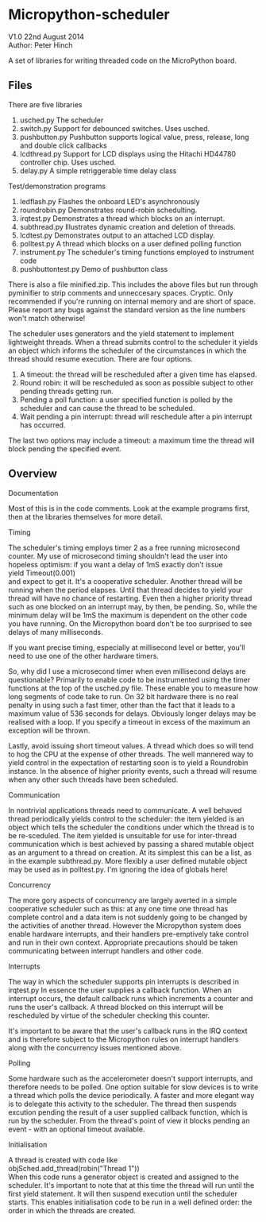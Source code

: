 Micropython-scheduler
=====================

V1.0 22nd August 2014  
Author: Peter Hinch

A set of libraries for writing threaded code on the MicroPython board.

Files
-----

There are five libraries
 1. usched.py The scheduler
 2. switch.py Support for debounced switches. Uses usched.
 3. pushbutton.py Pushbutton supports logical value, press, release, long and double click callbacks
 4. lcdthread.py Support for LCD displays using the Hitachi HD44780 controller chip. Uses usched.
 5. delay.py A simple retriggerable time delay class

Test/demonstration programs
 1. ledflash.py Flashes the onboard LED's asynchronously
 2. roundrobin.py Demonstrates round-robin schedulting.
 3. irqtest.py Demonstrates a thread which blocks on an interrupt.
 4. subthread.py Illustrates dynamic creation and deletion of threads.
 5. lcdtest.py Demonstrates output to an attached LCD display.
 6. polltest.py A thread which blocks on a user defined polling function
 7. instrument.py The scheduler's timing functions employed to instrument code
 8. pushbuttontest.py Demo of pushbutton class

There is also a file minified.zip. This includes the above files but run through pyminifier to strip comments and unneccesary spaces. Cryptic. Only recommended if you're running on internal memory and are short of space. Please report any bugs against the standard version as the line numbers won't match otherwise!

The scheduler uses generators and the yield statement to implement lightweight threads. When a thread submits control to the scheduler it yields an object which informs the scheduler of the circumstances in which the thread should resume execution. There are four options.
 1. A timeout: the thread will be rescheduled after a given time has elapsed.
 2. Round robin: it will be rescheduled as soon as possible subject to other pending threads getting run.
 3. Pending a poll function: a user specified function is polled by the scheduler and can cause the thread to be scheduled.
 4. Wait pending a pin interrupt: thread will reschedule after a pin interrupt has occurred.
 
The last two options may include a timeout: a maximum time the thread will block pending the specified event.

Overview
--------

Documentation

Most of this is in the code comments. Look at the example programs first, then at the libraries themselves for more detail.

Timing

The scheduler's timing employs timer 2 as a free running microsecond counter. My use of microsecond timing shouldn't lead the user into hopeless optimism: if you want a delay of 1mS exactly don't issue  
yield Timeout(0.001)  
and expect to get it. It's a cooperative scheduler. Another thread will be running when the period elapses. Until that thread decides to yield your thread will have no chance of restarting. Even then a higher priority thread such as one blocked on an interrupt may, by then, be pending. So, while the minimum delay will be 1mS the maximum is dependent on the other code you have running. On the Micropython board don't be too surprised to see delays of many milliseconds.

If you want precise timing, especially at millisecond level or better, you'll need to use one of the other hardware timers.

So, why did I use a microsecond timer when even millisecond delays are questionable? Primarily to enable code to be instrumented using the timer functions at the top of the usched.py file. These enable you to measure how long segments of code take to run. On 32 bit hardware there is no real penalty in using such a fast timer, other than the fact that it leads to a maximum value of 536 seconds for delays. Obviously longer delays may be realised with a loop. If you specify a timeout in excess of the maximum an exception will be thrown.

Lastly, avoid issuing short timeout values. A thread which does so will tend to hog the CPU at the expense of other threads. The well mannered way to yield control in the expectation of restarting soon is to yield a Roundrobin instance. In the absence of higher priority events, such a thread will resume when any other such threads have been scheduled.

Communication

In nontrivial applications threads need to communicate. A well behaved thread periodically yields control to the scheduler: the item yielded is an object which tells the scheduler the conditions under which the thread is to be re-sceduled. The item yielded is unsuitable for use for inter-thread communication which is best achieved by passing a shared mutable object as an argument to a thread on creation. At its simplest this can be a list, as in the example subthread.py. More flexibly a user defined mutable object may be used as in polltest.py. I'm ignoring the idea of globals here! 

Concurrency

The more gory aspects of concurrency are largely averted in a simple cooperative scheduler such as this: at any one time one thread has complete control and a data item is not suddenly going to be changed by the activities of another thread. However the Micropython system does enable hardware interrupts, and their handlers pre-emptively take control and run in their own context. Appropriate precautions should be taken communicating between interrupt handlers and other code.

Interrupts

The way in which the scheduler supports pin interrupts is described in irqtest.py In essence the user supplies a callback function. When an interrupt occurs, the default callback runs which increments a counter and runs the user's callback. A thread blocked on this interrupt will be rescheduled by virtue of the scheduler checking this counter.

It's important to be aware that the user's callback runs in the IRQ context and is therefore subject to the Micropython rules on interrupt handlers along with the concurrency issues mentioned above.

Polling

Some hardware such as the accelerometer doesn't support interrupts, and therefore needs to be polled. One option suitable for slow devices is to write a thread which polls the device periodically. A faster and more elegant way is to delegate this activity to the scheduler. The thread then suspends excution pending the result of a user supplied callback function, which is run by the scheduler. From the thread's point of view it blocks pending an event - with an optional timeout available.

Initialisation

A thread is created with code like  
objSched.add_thread(robin("Thread 1"))  
When this code runs a generator object is created and assigned to the scheduler. It's important to note that at this time the thread will run until the first yield statement. It will then suspend execution until the scheduler starts. This enables initialisation code to be run in a well defined order: the order in which the threads are created.

